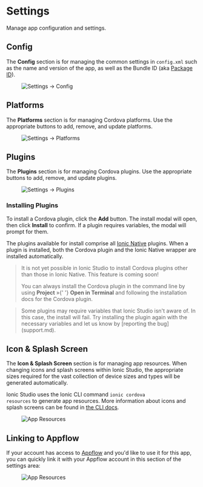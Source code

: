 # Settings

Manage app configuration and settings.

## Config

The **Config** section is for managing the common settings in `config.xml` such as the name and version of the app, as well as the Bundle ID (aka [Package ID](../reference/glossary.md#package-id)).

<figure>
  <img alt="Settings -> Config" src="/img/studio/2/ss-settings.png" />
</figure>

## Platforms

The **Platforms** section is for managing Cordova platforms. Use the appropriate buttons to add, remove, and update platforms.

<figure>
  <img alt="Settings -> Platforms" src="/img/studio/2/ss-settings-platforms.png" />
</figure>

## Plugins

The **Plugins** section is for managing Cordova plugins. Use the appropriate buttons to add, remove, and update plugins.

<figure>
  <img alt="Settings -> Plugins" src="/img/studio/2/ss-settings-plugins.png" />
</figure>

### Installing Plugins

To install a Cordova plugin, click the **Add** button. The install modal will open, then click **Install** to confirm. If a plugin requires variables, the modal will prompt for them.

The plugins available for install comprise all [Ionic Native](../native.md) plugins. When a plugin is installed, both the Cordova plugin and the Ionic Native wrapper are installed automatically.

<blockquote>
  <p>
    It is not yet possible in Ionic Studio to install Cordova plugins other than those in Ionic Native. This feature is
    coming soon!
  </p>
  <p>
    You can always install the Cordova plugin in the command line by using <strong>Project</strong> &raquo;{' '}
    <strong>Open in Terminal</strong> and following the installation docs for the Cordova plugin.
  </p>
</blockquote>

<blockquote>
  Some plugins may require variables that Ionic Studio isn't aware of. In this case, the install will fail. Try
  installing the plugin again with the necessary variables and let us know by [reporting the bug](support.md).
</blockquote>

## Icon & Splash Screen

The **Icon & Splash Screen** section is for managing app resources. When changing icons and splash screens within Ionic Studio, the appropriate sizes required for the vast collection of device sizes and types will be generated automatically.

Ionic Studio uses the Ionic CLI command <code>ionic cordova resources</code> to generate app resources. More information about icons and splash screens can be found in [the CLI docs](../cli/commands/cordova-resources.md).

<figure>
  <img alt="App Resources" src="/img/studio/2/ss-settings-resources.png" />
</figure>

## Linking to Appflow

If your account has access to [Appflow](https://ionic.io/appflow) and you'd like to use it for this app, you can quickly link it with your Appflow account
in this section of the settings area:

<figure>
  <img alt="App Resources" src="/img/studio/2/ss-settings-appflow.png" />
</figure>
